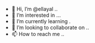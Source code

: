 - 👋 Hi, I’m @ellayal ..
- 👀 I’m interested in ...
- 🌱 I’m currently learning .
- 💞️ I’m looking to collaborate on ..
- 📫 How to reach me ..

<!---
ellayal/ellayal is a ✨ special ✨ repository because its `README.md` (this file) appears on your GitHub profile.
You can click the Preview link to take a look at your changes.
--->
